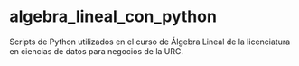 # algebra_lineal_con_python
Scripts de Python utilizados en el curso de Álgebra Lineal de la licenciatura en ciencias de datos para negocios de la URC.
